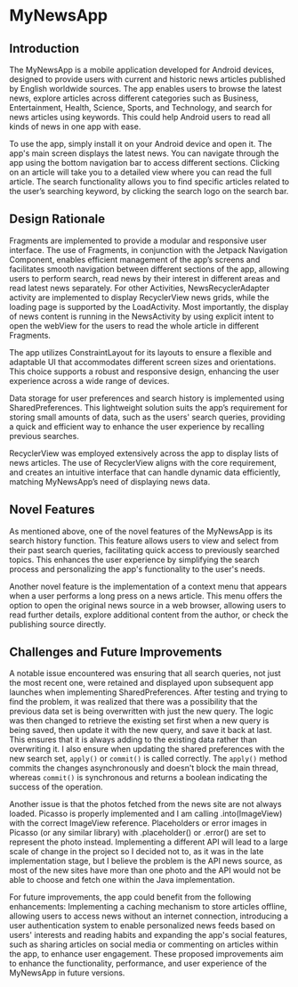 # MyNewsApp 

## Introduction
The MyNewsApp is a mobile application developed for Android devices, designed to provide
users with current and historic news articles published by English worldwide sources. The
app enables users to browse the latest news, explore articles across different categories
such as Business, Entertainment, Health, Science, Sports, and Technology, and search for
news articles using keywords. This could help Android users to read all kinds of news in
one app with ease.

To use the app, simply install it on your Android device and open it. The app's main
screen displays the latest news. You can navigate through the app using the bottom
navigation bar to access different sections. Clicking on an article will take you to a
detailed view where you can read the full article. The search functionality allows you to
find specific articles related to the user’s searching keyword, by clicking the search logo
on the search bar.

## Design Rationale
Fragments are implemented to provide a modular and responsive user interface. The use of
Fragments, in conjunction with the Jetpack Navigation Component, enables efficient
management of the app’s screens and facilitates smooth navigation between different
sections of the app, allowing users to perform search, read news by their interest in
different areas and read latest news separately. For other Activities, NewsRecyclerAdapter
activity are implemented to display RecyclerView news grids, while the loading page is
supported by the LoadActivity. Most importantly, the display of news content is running in
the NewsActivity by using explicit intent to open the webView for the users to read the
whole article in different Fragments.

The app utilizes ConstraintLayout for its layouts to ensure a flexible and adaptable UI
that accommodates different screen sizes and orientations. This choice supports a robust
and responsive design, enhancing the user experience across a wide range of devices.

Data storage for user preferences and search history is implemented using SharedPreferences.
This lightweight solution suits the app’s requirement for storing small amounts of data,
such as the users' search queries, providing a quick and efficient way to enhance the user
experience by recalling previous searches.

RecyclerView was employed extensively across the app to display lists of news articles. The
use of RecyclerView aligns with the core requirement, and creates an intuitive interface
that can handle dynamic data efficiently, matching MyNewsApp’s need of displaying news data.

## Novel Features
As mentioned above, one of the novel features of the MyNewsApp is its search history
function. This feature allows users to view and select from their past search queries,
facilitating quick access to previously searched topics. This enhances the user experience
by simplifying the search process and personalizing the app's functionality to the user's
needs.

Another novel feature is the implementation of a context menu that appears when a user
performs a long press on a news article. This menu offers the option to open the original
news source in a web browser, allowing users to read further details, explore additional
content from the author, or check the publishing source directly.

## Challenges and Future Improvements
A notable issue encountered was ensuring that all search queries, not just the most recent
one, were retained and displayed upon subsequent app launches when implementing
SharedPreferences. After testing and trying to find the problem, it was realized that
there was a possibility that the previous data set is being overwritten with just the new
query. The logic was then changed to retrieve the existing set first when a new query is
being saved, then update it with the new query, and save it back at last. This ensures
that it is always adding to the existing data rather than overwriting it. I also ensure
when updating the shared preferences with the new search set, `apply()` or `commit()` is
called correctly. The `apply()` method commits the changes asynchronously and doesn't
block the main thread, whereas `commit()` is synchronous and returns a boolean indicating
the success of the operation.

Another issue is that the photos fetched from the news site are not always loaded. Picasso
is properly implemented and I am calling .into(ImageView) with the correct ImageView
reference. Placeholders or error images in Picasso (or any similar library) with
.placeholder() or .error() are set to represent the photo instead. Implementing a
different API will lead to a large scale of change in the project so I decided not to, as
it was in the late implementation stage, but I believe the problem is the API news source,
as most of the new sites have more than one photo and the API would not be able to choose
and fetch one within the Java implementation.

For future improvements, the app could benefit from the following enhancements:
Implementing a caching mechanism to store articles offline, allowing users to access news
without an internet connection, introducing a user authentication system to enable
personalized news feeds based on users' interests and reading habits and expanding the app's
social features, such as sharing articles on social media or commenting on articles within
the app, to enhance user engagement. These proposed improvements aim to enhance the
functionality, performance, and user experience of the MyNewsApp in future versions.
